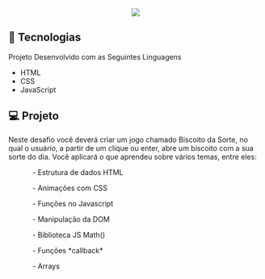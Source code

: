 <div align ="center">
  <img src="https://github.com/frank-cardoso/Biscoito-da-Sorte/assets/114771200/b8c335c3-fb62-42e8-b0d6-a68b694c211c" />
</div>

<h2>🚀 Tecnologias</h2>
<p>Projeto Desenvolvido com as Seguintes Linguagens</p>
<ul>
  <li>HTML</li>
  <li>CSS</li>
  <li>JavaScript</li>
</ul>

<h2>💻 Projeto</h2>
<p>Neste desafio você deverá criar um jogo chamado Biscoito da Sorte, no qual o usuário, a partir de um clique ou enter, abre um biscoito com a sua sorte do dia. Você aplicará o que aprendeu sobre vários temas, entre eles:
  <ul>
  <ol>- Estrutura de dados HTML</ol>
  <ol>- Animações com CSS</ol>
  <ol>- Funções no Javascript</ol>
  <ol>- Manipulação da DOM</ol>
  <ol>- Biblioteca JS Math()</ol>
  <ol>- Funções *callback*</ol>
  <ol>- Arrays</ol>
  </ul>
</p>
